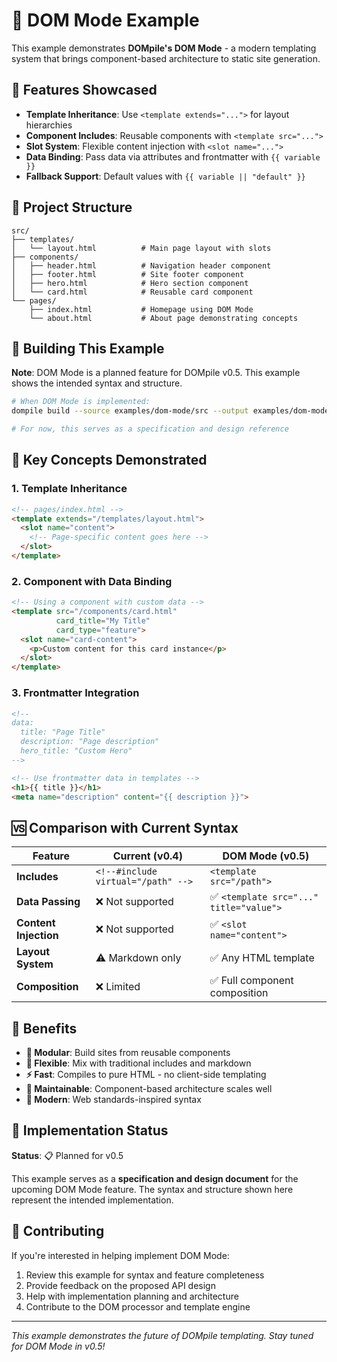 # 🎯 DOM Mode Example

This example demonstrates **DOMpile's DOM Mode** - a modern templating system that brings component-based architecture to static site generation.

## 🚀 Features Showcased

- **Template Inheritance**: Use `<template extends="...">` for layout hierarchies
- **Component Includes**: Reusable components with `<template src="...">`
- **Slot System**: Flexible content injection with `<slot name="...">`
- **Data Binding**: Pass data via attributes and frontmatter with `{{ variable }}`
- **Fallback Support**: Default values with `{{ variable || "default" }}`

## 📁 Project Structure

```
src/
├── templates/
│   └── layout.html          # Main page layout with slots
├── components/
│   ├── header.html          # Navigation header component
│   ├── footer.html          # Site footer component  
│   ├── hero.html            # Hero section component
│   └── card.html            # Reusable card component
└── pages/
    ├── index.html           # Homepage using DOM Mode
    └── about.html           # About page demonstrating concepts
```

## 🔧 Building This Example

**Note**: DOM Mode is a planned feature for DOMpile v0.5. This example shows the intended syntax and structure.

```bash
# When DOM Mode is implemented:
dompile build --source examples/dom-mode/src --output examples/dom-mode/dist --dom-mode

# For now, this serves as a specification and design reference
```

## 🎨 Key Concepts Demonstrated

### 1. Template Inheritance

```html
<!-- pages/index.html -->
<template extends="/templates/layout.html">
  <slot name="content">
    <!-- Page-specific content goes here -->
  </slot>
</template>
```

### 2. Component with Data Binding

```html
<!-- Using a component with custom data -->
<template src="/components/card.html" 
          card_title="My Title"
          card_type="feature">
  <slot name="card-content">
    <p>Custom content for this card instance</p>
  </slot>
</template>
```

### 3. Frontmatter Integration

```html
<!-- 
data:
  title: "Page Title"
  description: "Page description"
  hero_title: "Custom Hero"
-->

<!-- Use frontmatter data in templates -->
<h1>{{ title }}</h1>
<meta name="description" content="{{ description }}">
```

## 🆚 Comparison with Current Syntax

| Feature | Current (v0.4) | DOM Mode (v0.5) |
|---------|----------------|-----------------|
| **Includes** | `<!--#include virtual="/path" -->` | `<template src="/path">` |
| **Data Passing** | ❌ Not supported | ✅ `<template src="..." title="value">` |
| **Content Injection** | ❌ Not supported | ✅ `<slot name="content">` |
| **Layout System** | ⚠️ Markdown only | ✅ Any HTML template |
| **Composition** | ❌ Limited | ✅ Full component composition |

## 🎯 Benefits

- **🧩 Modular**: Build sites from reusable components
- **🎨 Flexible**: Mix with traditional includes and markdown
- **⚡ Fast**: Compiles to pure HTML - no client-side templating
- **🔧 Maintainable**: Component-based architecture scales well
- **📱 Modern**: Web standards-inspired syntax

## 🔮 Implementation Status

**Status**: 📋 Planned for v0.5

This example serves as a **specification and design document** for the upcoming DOM Mode feature. The syntax and structure shown here represent the intended implementation.

## 🤝 Contributing

If you're interested in helping implement DOM Mode:

1. Review this example for syntax and feature completeness
2. Provide feedback on the proposed API design
3. Help with implementation planning and architecture
4. Contribute to the DOM processor and template engine

---

*This example demonstrates the future of DOMpile templating. Stay tuned for DOM Mode in v0.5!*